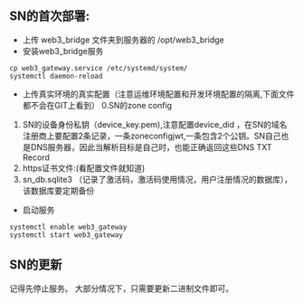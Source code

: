 ## SN的首次部署:
- 上传 web3_bridge 文件夹到服务器的 /opt/web3_bridge
- 安装web3_bridge服务
```shell
cp web3_gateway.service /etc/systemd/system/
systemctl daemon-reload
```
- 上传真实环境的真实配置（注意运维环境配置和开发环境配置的隔离,下面文件都不会在GIT上看到）
0.SN的zone config
1. SN的设备身份私钥（device_key.pem),注意配置device_did ，在SN的域名注册商上要配置2条记录，一条zoneconfigjwt,一条包含2个公钥。SN自己也是DNS服务器，因此当解析目标是自己时，也能正确返回这些DNS TXT Record
2. https证书文件:(看配置文件就知道)
3. sn_db.sqlite3  （记录了激活码，激活码使用情况，用户注册情况的数据库），该数据库要定期备份

- 启动服务
```
systemctl enable web3_gateway
systemctl start web3_gateway
```

## SN的更新
记得先停止服务。
大部分情况下，只需要更新二进制文件即可。

